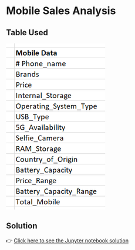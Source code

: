 # Mobile Sales Analysis

## Table Used

![изображение](https://github.com/davidbhadana/Jupyter_Notebooks/blob/main/Other%20Files/Mobile.PNG?raw=true)

## Solution

👉 [Click here to see the Jupyter notebook solution](https://nbviewer.org/github/davidbhadana/Jupyter_Notebooks/blob/main/Mobile%20Sales%20Analysis.ipynb)
